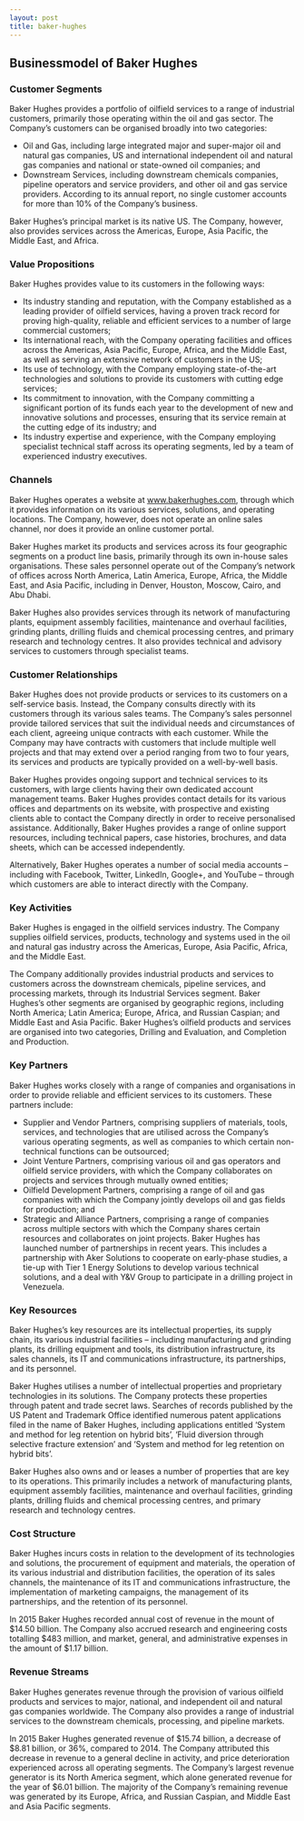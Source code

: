 ```yaml
---
layout: post
title: baker-hughes
---
```


Businessmodel of Baker Hughes
------------------------------

### Customer Segments

Baker Hughes provides a portfolio of oilfield services to a range of industrial customers, primarily those operating within the oil and gas sector. The Company’s customers can be organised broadly into two categories:

 * Oil and Gas, including large integrated major and super-major oil and natural gas companies, US and international independent oil and natural gas companies and national or state-owned oil companies; and
* Downstream Services, including downstream chemicals companies, pipeline operators and service providers, and other oil and gas service providers.
 According to its annual report, no single customer accounts for more than 10% of the Company’s business.

Baker Hughes’s principal market is its native US. The Company, however, also provides services across the Americas, Europe, Asia Pacific, the Middle East, and Africa.

### Value Propositions

Baker Hughes provides value to its customers in the following ways:

 * Its industry standing and reputation, with the Company established as a leading provider of oilfield services, having a proven track record for proving high-quality, reliable and efficient services to a number of large commercial customers;
* Its international reach, with the Company operating facilities and offices across the Americas, Asia Pacific, Europe, Africa, and the Middle East, as well as serving an extensive network of customers in the US;
* Its use of technology, with the Company employing state-of-the-art technologies and solutions to provide its customers with cutting edge services;
* Its commitment to innovation, with the Company committing a significant portion of its funds each year to the development of new and innovative solutions and processes, ensuring that its service remain at the cutting edge of its industry; and
* Its industry expertise and experience, with the Company employing specialist technical staff across its operating segments, led by a team of experienced industry executives.
 ### Channels

Baker Hughes operates a website at www.bakerhughes.com, through which it provides information on its various services, solutions, and operating locations. The Company, however, does not operate an online sales channel, nor does it provide an online customer portal.

Baker Hughes market its products and services across its four geographic segments on a product line basis, primarily through its own in-house sales organisations. These sales personnel operate out of the Company’s network of offices across North America, Latin America, Europe, Africa, the Middle East, and Asia Pacific, including in Denver, Houston, Moscow, Cairo, and Abu Dhabi.

Baker Hughes also provides services through its network of manufacturing plants, equipment assembly facilities, maintenance and overhaul facilities, grinding plants, drilling fluids and chemical processing centres, and primary research and technology centres. It also provides technical and advisory services to customers through specialist teams.

### Customer Relationships

Baker Hughes does not provide products or services to its customers on a self-service basis. Instead, the Company consults directly with its customers through its various sales teams. The Company’s sales personnel provide tailored services that suit the individual needs and circumstances of each client, agreeing unique contracts with each customer. While the Company may have contracts with customers that include multiple well projects and that may extend over a period ranging from two to four years, its services and products are typically provided on a well-by-well basis.

Baker Hughes provides ongoing support and technical services to its customers, with large clients having their own dedicated account management teams. Baker Hughes provides contact details for its various offices and departments on its website, with prospective and existing clients able to contact the Company directly in order to receive personalised assistance. Additionally, Baker Hughes provides a range of online support resources, including technical papers, case histories, brochures, and data sheets, which can be accessed independently.

Alternatively, Baker Hughes operates a number of social media accounts – including with Facebook, Twitter, LinkedIn, Google+, and YouTube – through which customers are able to interact directly with the Company.

### Key Activities

Baker Hughes is engaged in the oilfield services industry. The Company supplies oilfield services, products, technology and systems used in the oil and natural gas industry across the Americas, Europe, Asia Pacific, Africa, and the Middle East.

The Company additionally provides industrial products and services to customers across the downstream chemicals, pipeline services, and processing markets, through its Industrial Services segment. Baker Hughes’s other segments are organised by geographic regions, including North America; Latin America; Europe, Africa, and Russian Caspian; and Middle East and Asia Pacific. Baker Hughes’s oilfield products and services are organised into two categories, Drilling and Evaluation, and Completion and Production.

### Key Partners

Baker Hughes works closely with a range of companies and organisations in order to provide reliable and efficient services to its customers. These partners include:

 * Supplier and Vendor Partners, comprising suppliers of materials, tools, services, and technologies that are utilised across the Company’s various operating segments, as well as companies to which certain non-technical functions can be outsourced;
* Joint Venture Partners, comprising various oil and gas operators and oilfield service providers, with which the Company collaborates on projects and services through mutually owned entities;
* Oilfield Development Partners, comprising a range of oil and gas companies with which the Company jointly develops oil and gas fields for production; and
* Strategic and Alliance Partners, comprising a range of companies across multiple sectors with which the Company shares certain resources and collaborates on joint projects.
 Baker Hughes has launched number of partnerships in recent years. This includes a partnership with Aker Solutions to cooperate on early-phase studies, a tie-up with Tier 1 Energy Solutions to develop various technical solutions, and a deal with Y&V Group to participate in a drilling project in Venezuela.

### Key Resources

Baker Hughes’s key resources are its intellectual properties, its supply chain, its various industrial facilities – including manufacturing and grinding plants, its drilling equipment and tools, its distribution infrastructure, its sales channels, its IT and communications infrastructure, its partnerships, and its personnel.

Baker Hughes utilises a number of intellectual properties and proprietary technologies in its solutions. The Company protects these properties through patent and trade secret laws. Searches of records published by the US Patent and Trademark Office identified numerous patent applications filed in the name of Baker Hughes, including applications entitled ‘System and method for leg retention on hybrid bits’, ‘Fluid diversion through selective fracture extension’ and ‘System and method for leg retention on hybrid bits’.

Baker Hughes also owns and or leases a number of properties that are key to its operations. This primarily includes a network of manufacturing plants, equipment assembly facilities, maintenance and overhaul facilities, grinding plants, drilling fluids and chemical processing centres, and primary research and technology centres.

### Cost Structure

Baker Hughes incurs costs in relation to the development of its technologies and solutions, the procurement of equipment and materials, the operation of its various industrial and distribution facilities, the operation of its sales channels, the maintenance of its IT and communications infrastructure, the implementation of marketing campaigns, the management of its partnerships, and the retention of its personnel.

In 2015 Baker Hughes recorded annual cost of revenue in the mount of $14.50 billion. The Company also accrued research and engineering costs totalling $483 million, and market, general, and administrative expenses in the amount of $1.17 billion.

### Revenue Streams

Baker Hughes generates revenue through the provision of various oilfield products and services to major, national, and independent oil and natural gas companies worldwide. The Company also provides a range of industrial services to the downstream chemicals, processing, and pipeline markets.

In 2015 Baker Hughes generated revenue of $15.74 billion, a decrease of $8.81 billion, or 36%, compared to 2014. The Company attributed this decrease in revenue to a general decline in activity, and price deterioration experienced across all operating segments. The Company’s largest revenue generator is its North America segment, which alone generated revenue for the year of $6.01 billion. The majority of the Company’s remaining revenue was generated by its Europe, Africa, and Russian Caspian, and Middle East and Asia Pacific segments.
